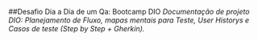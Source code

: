 ##Desafio Dia a Dia de um Qa: Bootcamp DIO
_Documentação de projeto DIO: Planejamento de Fluxo, mapas mentais para Teste, User Historys e Casos de teste (Step by Step + Gherkin)._
